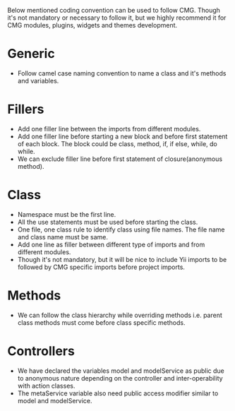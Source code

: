 Below mentioned coding convention can be used to follow CMG. Though it's not mandatory
or necessary to follow it, but we highly recommend it for CMG modules, plugins, widgets
and themes development.

Generic
========================================
* Follow camel case naming convention to name a class and it's methods and variables.

Fillers
========================================
* Add one filler line between the imports from different modules.
* Add one filler line before starting a new block and before first statement of each
block. The block could be class, method, if, if else, while, do while.
* We can exclude filler line before first statement of closure(anonymous method).

Class
========================================
* Namespace must be the first line.
* All the use statements must be used before starting the class.
* One file, one class rule to identify class using file names. The file name and
class name must be same.
* Add one line as filler between different type of imports and from different modules.
* Though it's not mandatory, but it will be nice to include Yii imports to be followed by
CMG specific imports before project imports.

Methods
========================================
* We can follow the class hierarchy while overriding methods i.e. parent class methods
must come before class specific methods.

Controllers
========================================
* We have declared the variables model and modelService as public due to anonymous nature
depending on the controller and inter-operability with action classes.
* The metaService variable also need public access modifier similar to model and modelService.
